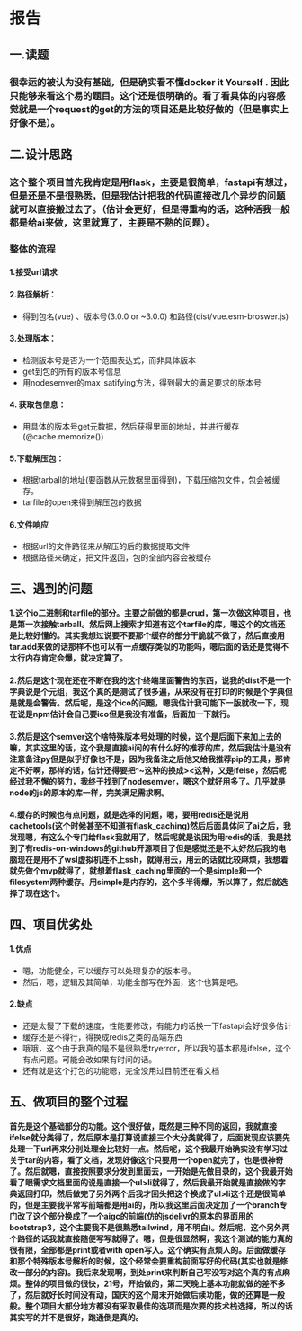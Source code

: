# **报告**

## **一.读题**

### 很幸运的被认为没有基础，但是确实看不懂docker it Yourself . 因此只能够来看这个易的题目。这个还是很明确的。看了看具体的内容感觉就是一个request的get的方法的项目还是比较好做的（但是事实上好像不是）。

## **二.设计思路**

### 这个整个项目首先我肯定是用flask，主要是很简单，fastapi有想过，但是还是不是很熟悉，但是我估计把我的代码直接改几个异步的问题就可以直接搬过去了。（估计会更好，但是得重构的话，这种活我一般都是给ai来做，这里就算了，主要是不熟的问题）。

### **整体的流程**

#### 1.接受url请求

#### 2.路径解析：

- 得到包名(vue) 、版本号(3.0.0 or ~3.0.0) 和路径(dist/vue.esm-broswer.js)

#### 3.处理版本：

- 检测版本号是否为一个范围表达式，而非具体版本
- get到包的所有的版本号信息
- 用nodesemver的max_satifying方法，得到最大的满足要求的版本号

#### 4. 获取包信息：

- 用具体的版本号get元数据，然后获得里面的地址，并进行缓存(@cache.memorize())

#### 5.下载解压包：

- 根据tarball的地址(要函数从元数据里面得到)，下载压缩包文件，包会被缓存。
- tarfile的open来得到解压包的数据

#### 6.文件响应

- 根据url的文件路径来从解压的后的数据提取文件
- 根据路径来确定，把文件返回，包的全部内容会被缓存

## **三、遇到的问题**

#### 1.这个io二进制和tarfile的部分。主要之前做的都是crud，第一次做这种项目，也是第一次接触tarball。然后网上搜索才知道有这个tarfile的库，嗯这个的文档还是比较好懂的。其实我想过说要不要那个缓存的部分干脆就不做了，然后直接用tar.add来做的话那样不也可以有一点缓存类似的功能吗，嗯后面的话还是觉得不太行内存肯定会爆，就决定算了。

#### 2.然后是这个现在还在不断在我的这个终端里面警告的东西，说我的dist不是一个字典说是个元组，我这个真的是测试了很多遍，从来没有在打印的时候是个字典但是就是会警告。然后呢，是这个ico的问题，嗯我估计我可能下一版就改一下，现在说是npm估计会自己要ico但是我没有准备，后面加一下就行。

#### 3.然后是这个semver这个啥特殊版本号处理的时候，这个是后面下来加上去的嘛，其实这里的话，这个我是直接ai问的有什么好的推荐的库，然后我估计是没有注意备注py但是似乎好像也不是，因为我备注之后他又给我推荐pip的工具，那肯定不好啊，那样的话，估计还得要把^~这种的换成><这种，又是ifelse，然后呢经过我不懈的努力，我终于找到了nodesemver，嗯这个就好用多了。几乎就是node的js的原本的库一样，完美满足需求啊。

#### 4.缓存的时候也有点问题，就是选择的问题，嗯，要用redis还是说用cachetools(这个时候甚至不知道有flask_caching)然后后面具体问了ai之后，我发现嗯，有这么个专门给flask我就用了，然后呢就是说因为用redis的话，我是找到了有redis-on-windows的github开源项目了但是感觉还是不太好然后我的电脑现在是用不了wsl虚拟机连不上ssh，就得用云，用云的话就比较麻烦，我想着就先做个mvp就得了，就想着flask_caching里面的一个是simple和一个filesystem两种缓存。用simple是内存的，这个多半得爆，所以算了，然后就选择了现在这个。

## **四、项目优劣处**

#### 1.优点

- 嗯，功能健全，可以缓存可以处理复杂的版本号。
- 然后，嗯，逻辑及其简单，功能全部写在外面，这个也算是吧。

#### 2.缺点

- 还是太慢了下载的速度，性能要修改，有能力的话换一下fastapi会好很多估计
- 缓存还是不得行，得换成redis之类的高端东西
- 哦哦，这个由于我真的是不是很熟悉tryerror，所以我的基本都是ifelse，这个有点问题。可能会改如果有时间的话。
- 还有就是这个打包的功能嗯，完全没用过目前还在看文档

##  **五、做项目的整个过程**

#### 首先是这个基础部分的功能。这个很好做，既然是三种不同的返回，我就直接ifelse就分类得了，然后原本是打算说直接三个大分类就得了，后面发现应该要先处理一下url再来分别处理会比较好一点。然后呢，这个我最开始确实没有学习过关于tar的内容，看了文档，发现好像这个只要用一个open就完了，也是很神奇了。然后就嗯，直接按照要求分发到里面去，一开始是先做目录的，这个我最开始看了眼需求文档里面的说是直接一个ul>li就得了，然后我最开始就是直接做的字典返回打印，然后做完了另外两个后我才回头把这个换成了ul>li这个还是很简单的，但是主要我平常写前端都是用ai的，所以我这里后面决定加了一个branch专门改了这个部分换成了一个aigc的前端(仿的jsdelivr的原本的界面用的bootstrap3，这个主要我不是很熟悉tailwind，用不明白)。然后呢，这个另外两个路径的话我就直接随便写写就得了。嗯，但是很显然啊，我这个测试的能力真的很有限，全部都是print或者with open写入。这个确实有点烦人的。后面做缓存和那个特殊版本号解析的时候，这个经常会要重构前面写好的代码(其实也就是修改一部分的内容)。我后来发现啊，到处print来判断自己写没写对这个真的有点麻烦。整体的项目做的很快，21号，开始做的，第二天晚上基本功能就做的差不多了，然后就好长时间没有动，国庆的这个周末开始做后续功能，做的还算是一般般。整个项目大部分地方都没有采取最佳的选项而是次要的技术栈选择，所以的话其实写的并不是很好，跑通倒是真的。
